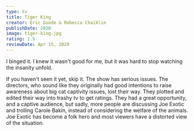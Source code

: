 ```yaml
---
type: tv
title: Tiger King
creator: Eric Goode & Rebecca Chaiklin
publishDate: 2020
image: tiger-king.jpg
rating: 1.5
reviewDate: Apr 15, 2020
---
```


I binged it. I knew it wasn't good for me, but it was hard to stop watching the insanity unfold.

If you haven't seen it yet, skip it. The show has serious issues. The directors, who sound like they originally had good intentions to raise awareness about big cat captivity issues, lost their way. They plotted and edited their way into trashy tv to get ratings. They had a great opportunity, and a captive audience, but sadly, more people are discussing Joe Exotic and trolling Carole Bakin, instead of considering the welfare of the animals. Joe Exotic has become a folk hero and most viewers have a distorted view of the situation.
